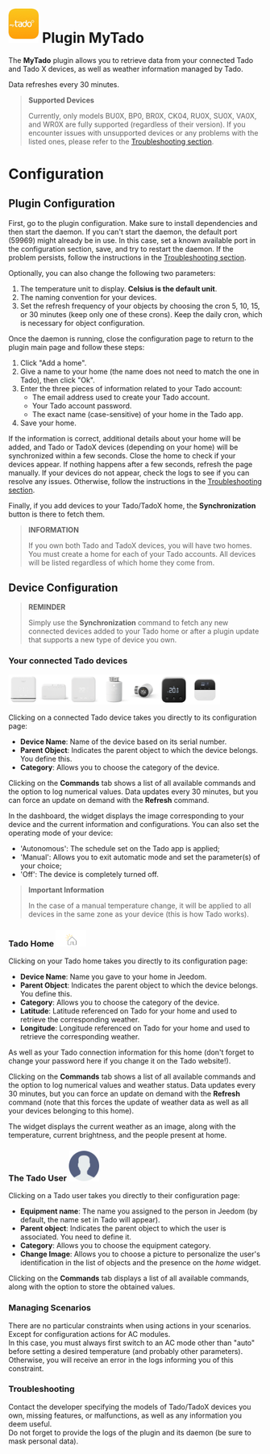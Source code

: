 # <img src="../images/MyTado_icon.png" width="60"/> Plugin MyTado

The **MyTado** plugin allows you to retrieve data from your connected Tado and Tado X devices, as well as weather information managed by Tado.

Data refreshes every 30 minutes.

>**Supported Devices**
>
>Currently, only models BU0X, BP0, BR0X, CK04, RU0X, SU0X, VA0X, and WR0X are fully supported (regardless of their version).
>If you encounter issues with unsupported devices or any problems with the listed ones, please refer to the [Troubleshooting section](#Troubleshooting).

# Configuration

## Plugin Configuration

First, go to the plugin configuration.
Make sure to install dependencies and then start the daemon.
If you can't start the daemon, the default port (59969) might already be in use.
In this case, set a known available port in the configuration section, save, and try to restart the daemon.
If the problem persists, follow the instructions in the [Troubleshooting section](#Troubleshooting).

Optionally, you can also change the following two parameters:
1. The temperature unit to display. **Celsius is the default unit**.
2. The naming convention for your devices.
3. Set the refresh frequency of your objects by choosing the cron 5, 10, 15, or 30 minutes (keep only one of these crons). Keep the daily cron, which is necessary for object configuration.

Once the daemon is running, close the configuration page to return to the plugin main page and follow these steps:
1. Click "Add a home".
2. Give a name to your home (the name does not need to match the one in Tado), then click "Ok".
3. Enter the three pieces of information related to your Tado account:
    - The email address used to create your Tado account.
    - Your Tado account password.
    - The exact name (case-sensitive) of your home in the Tado app.
4. Save your home.

If the information is correct, additional details about your home will be added, and Tado or TadoX devices (depending on your home) will be synchronized within a few seconds.
Close the home to check if your devices appear.
If nothing happens after a few seconds, refresh the page manually.
If your devices do not appear, check the logs to see if you can resolve any issues.
Otherwise, follow the instructions in the [Troubleshooting section](#Troubleshooting).

Finally, if you add devices to your Tado/TadoX home, the **Synchronization** button is there to fetch them.

>**INFORMATION**
>
>If you own both Tado and TadoX devices, you will have two homes. You must create a home for each of your Tado accounts.
>All devices will be listed regardless of which home they come from.

## Device Configuration

>**REMINDER**
>
>Simply use the **Synchronization** command to fetch any new connected devices added to your Tado home or after a plugin update that supports a new type of device you own.

### Your connected Tado devices
<img src="../images/WR0X.png" width="60"/><img src="../images/BU0X.png" width="60"/><img src="../images/RU0X.png" width="60"/><img src="../images/VA0X.png" width="60"/><img src="../images/VA04.png" width="60"/><img src="../images/RU04.png" width="60"/><img src="../images/CK04.png" width="60"/>

Clicking on a connected Tado device takes you directly to its configuration page:

- **Device Name**: Name of the device based on its serial number.
- **Parent Object**: Indicates the parent object to which the device belongs. You define this.
- **Category**: Allows you to choose the category of the device.

Clicking on the **Commands** tab shows a list of all available commands and the option to log numerical values.
Data updates every 30 minutes, but you can force an update on demand with the **Refresh** command.

In the dashboard, the widget displays the image corresponding to your device and the current information and configurations.
You can also set the operating mode of your device:
- 'Autonomous': The schedule set on the Tado app is applied;
- 'Manual': Allows you to exit automatic mode and set the parameter(s) of your choice;
- 'Off': The device is completely turned off.

>**Important Information**
>
>In the case of a manual temperature change, it will be applied to all devices in the same zone as your device (this is how Tado works).

### Tado Home <img src="../images/HomeEq.svg" width="60"/>

Clicking on your Tado home takes you directly to its configuration page:

- **Device Name**: Name you gave to your home in Jeedom.
- **Parent Object**: Indicates the parent object to which the device belongs. You define this.
- **Category**: Allows you to choose the category of the device.
- **Latitude**: Latitude referenced on Tado for your home and used to retrieve the corresponding weather.
- **Longitude**: Longitude referenced on Tado for your home and used to retrieve the corresponding weather.

As well as your Tado connection information for this home (don't forget to change your password here if you change it on the Tado website!).

Clicking on the **Commands** tab shows a list of all available commands and the option to log numerical values and weather status.
Data updates every 30 minutes, but you can force an update on demand with the **Refresh** command (note that this forces the update of weather data as well as all your devices belonging to this home).

The widget displays the current weather as an image, along with the temperature, current brightness, and the people present at home.

### The Tado User <img src="../images/MyTado_user.png" width="60"/>  

Clicking on a Tado user takes you directly to their configuration page:  
- **Equipment name**: The name you assigned to the person in Jeedom (by default, the name set in Tado will appear).  
- **Parent object**: Indicates the parent object to which the user is associated. You need to define it.  
- **Category**: Allows you to choose the equipment category.  
- **Change Image**: Allows you to choose a picture to personalize the user's identification in the list of objects and the presence on the *home* widget.

Clicking on the **Commands** tab displays a list of all available commands, along with the option to store the obtained values.  

### Managing Scenarios

There are no particular constraints when using actions in your scenarios.  
Except for configuration actions for AC modules.  
In this case, you must always first switch to an AC mode other than "auto" before setting a desired temperature (and probably other parameters).  
Otherwise, you will receive an error in the logs informing you of this constraint.

### Troubleshooting

Contact the developer specifying the models of Tado/TadoX devices you own, missing features, or malfunctions, as well as any information you deem useful.  
Do not forget to provide the logs of the plugin and its daemon (be sure to mask personal data).
